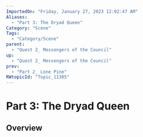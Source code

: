 ```yaml
---
ImportedOn: "Friday, January 27, 2023 12:02:47 AM"
Aliases:
  - "Part 3: The Dryad Queen"
Category: "Scene"
Tags:
  - "Category/Scene"
parent:
  - "Quest 2_ Messengers of the Council"
up:
  - "Quest 2_ Messengers of the Council"
prev:
  - "Part 2_ Lone Pine"
RWtopicId: "Topic_11305"
---
```

# Part 3: The Dryad Queen
## Overview
